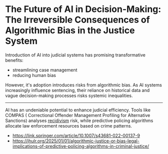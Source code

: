 # The Future of AI in Decision-Making: The Irreversible Consequences of Algorithmic Bias in the Justice System

Introduction of AI into judicial systems has promising transformative benefits:
- streamlining case management
- reducing human bias

However, it's adoption introduces risks from algorithmic bias.
As AI systems increasingly influence sentencing, their reliance on historical data and vague decision-making processes risks systemic inequalities.

---
AI has an undeniable potential to enhance judicial efficiency.
Tools like COMPAS ( Correctional Offender Management Profiling for Alternative Sanctions) analyses [recidivism](https://www.merriam-webster.com/dictionary/recidivism) risk, while predictive policing algorithms allocate law enforcement resources based on crime patterns.
- https://link.springer.com/article/10.1007/s43681-022-00137-9
- https://jhulr.org/2025/01/01/algorithmic-justice-or-bias-legal-implications-of-predictive-policing-algorithms-in-criminal-justice/



